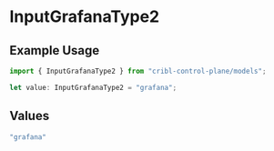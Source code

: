 # InputGrafanaType2

## Example Usage

```typescript
import { InputGrafanaType2 } from "cribl-control-plane/models";

let value: InputGrafanaType2 = "grafana";
```

## Values

```typescript
"grafana"
```